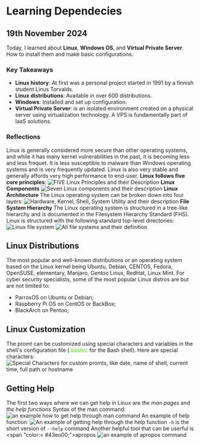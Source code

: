 # Learning Dependecies

## 19th November 2024
Today, I learned about **Linux**, **Windows OS**, and **Virtual Private Server**. How to install them and make basic configurations. 


### Key Takeaways
- **Linux history**: At first was a personal project started in 1991 by a finnish student Linus Torvalds.
- **Linux distributions**: Available in over 600 distributions.
- **Windows**: Installed and set up configuration. 
- **Virtual Private Server**: is an isolated environment created on a physical server using virtualization technology. A VPS is fundamentally part of IaaS solutions.   

### Reflections
Linux is generally considered more secure than other operating systems, and while it has many kernel vulnerabilities in the past, it is becoming less and less frequet. It is less susceptible to malware than Windows operating systems and is very frequently updated. Linux is also very stable and generally affords very high performance to end-user. 
**Linux follows five core principles**:
![FIVE Linux Principles and their Description](resources/five_principles.png)
**Linux Components**
![Seven Linux components and their description](resources/components.png)
**Linux Architecture**
The Linux operating system can be broken down into four layers:
![Hardware, Kernel, Shell, System Utility and their description](resources/Linux_architecture.png)
**File System Hierarchy**
The Linux operating system is structured in a tree-like hierarchy and is documented in the Filesystem Hierarchy Standard (FHS). Linux is structured with the following standard top-level directories:
![Linux file system](resources/file_system_hierarchy.png)
![All file systems and their definition](resources/file_system.png)
## Linux Distributions
The most popular and well-known distributions or an operating system based on the Linux kernel being Ubuntu, Debian, CENTOS, Fedora, OpenSUSE, elementary, Manjaro, Gentoo Linux, RedHat, Linux Mint.
For cyber security specialists, some of the most popular Linux distros are but are not limited to:
- ParrosOS on Ubuntu or Debian;
- Raspberry Pi OS on CentOS or BackBox;
- BlackArch on Pentoo;
## Linux Customization 
The promt can be customized using special characters and variables in the shell's configuration file (<span style="color: #43ea00;">.bashrc</span> for the Bash shell). Here are special characters:
![Special Characters for custom promts, like date, name of shell, current time, full path or hostname](resources/custom_promt.png)
## Getting Help
The first two ways where we can get help in Linux are *the man pages* and *the help functions*
Syntax of the man command:
![an example how to get help through man command](resources/man_command.png)
An example of help function:
![An example of getting help through the help function](resources/help_command.png)
`-h` is the short version of `--help` command
Another helpful tool that can be userful is <span "color:= #43eo00;">apropos</span>
![an example of apropos command](resources/apropos_command.png)